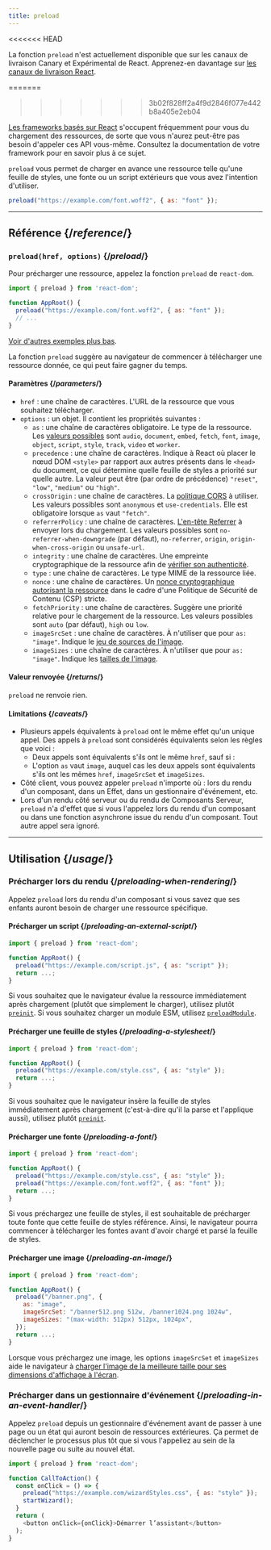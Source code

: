 ```yaml
---
title: preload
---
```


<<<<<<< HEAD
<Canary>

La fonction `preload` n'est actuellement disponible que sur les canaux de livraison Canary et Expérimental de React. Apprenez-en davantage sur [les canaux de livraison React](/community/versioning-policy#all-release-channels).

</Canary>

=======
>>>>>>> 3b02f828ff2a4f9d2846f077e442b8a405e2eb04
<Note>

[Les frameworks basés sur React](/learn/start-a-new-react-project) s'occupent fréquemment pour vous du chargement des ressources, de sorte que vous n'aurez peut-être pas besoin d'appeler ces API vous-même.  Consultez la documentation de votre framework pour en savoir plus à ce sujet.

</Note>

<Intro>

`preload` vous permet de charger en avance une ressource telle qu'une feuille de styles, une fonte ou un script extérieurs que vous avez l'intention d'utiliser.

```js
preload("https://example.com/font.woff2", { as: "font" });
```

</Intro>

<InlineToc />

---

## Référence {/*reference*/}

### `preload(href, options)` {/*preload*/}

Pour précharger une ressource, appelez la fonction `preload` de `react-dom`.

```js
import { preload } from 'react-dom';

function AppRoot() {
  preload("https://example.com/font.woff2", { as: "font" });
  // ...
}

```

[Voir d'autres exemples plus bas](#usage).

La fonction `preload` suggère au navigateur de commencer à télécharger une ressource donnée, ce qui peut faire gagner du temps.

#### Paramètres {/*parameters*/}

* `href` : une chaîne de caractères. L'URL de la ressource que vous souhaitez télécharger.
* `options` : un objet. Il contient les propriétés suivantes :
  *  `as` : une chaîne de caractères obligatoire. Le type de la ressource. Les [valeurs possibles](https://developer.mozilla.org/en-US/docs/Web/HTML/Element/link#as) sont `audio`, `document`, `embed`, `fetch`, `font`, `image`, `object`, `script`, `style`, `track`, `video` et `worker`.
  * `precedence` : une chaîne de caractères. Indique à React où placer le nœud DOM `<style>` par rapport aux autres présents dans le `<head>` du document, ce qui détermine quelle feuille de styles a priorité sur quelle autre. La valeur peut être (par ordre de précédence) `"reset"`, `"low"`, `"medium"` ou `"high"`.
  *  `crossOrigin` : une chaîne de caractères. La [politique CORS](https://developer.mozilla.org/fr/docs/Web/HTML/Attributes/crossorigin) à utiliser. Les valeurs possibles sont `anonymous` et `use-credentials`.  Elle est obligatoire lorsque `as` vaut `"fetch"`.
  *  `referrerPolicy` : une chaîne de caractères. [L'en-tête Referrer](https://developer.mozilla.org/fr/docs/Web/HTML/Element/link#referrerpolicy) à envoyer lors du chargement. Les valeurs possibles sont `no-referrer-when-downgrade` (par défaut), `no-referrer`, `origin`, `origin-when-cross-origin` ou `unsafe-url`.
  * `integrity` : une chaîne de caractères. Une empreinte cryptographique de la ressource afin de [vérifier son authenticité](https://developer.mozilla.org/fr/docs/Web/Security/Subresource_Integrity).
  * `type` : une chaîne de caractères. Le type MIME de la ressource liée.
  * `nonce` : une chaîne de caractères. Un [nonce cryptographique autorisant la ressource](https://developer.mozilla.org/fr/docs/Web/HTML/Global_attributes/nonce) dans le cadre d'une Politique de Sécurité de Contenu (CSP) stricte.
  * `fetchPriority` : une chaîne de caractères. Suggère une priorité relative pour le chargement de la ressource. Les valeurs possibles sont `auto` (par défaut), `high` ou `low`.
  *  `imageSrcSet` : une chaîne de caractères. À n'utiliser que pour `as: "image"`. Indique le [jeu de sources de l'image](https://developer.mozilla.org/fr/docs/Learn/HTML/Multimedia_and_embedding/Responsive_images).
  *  `imageSizes` : une chaîne de caractères. À n'utiliser que pour `as: "image"`. Indique les [tailles de l'image](https://developer.mozilla.org/fr/docs/Learn/HTML/Multimedia_and_embedding/Responsive_images).

#### Valeur renvoyée {/*returns*/}

`preload` ne renvoie rien.

#### Limitations {/*caveats*/}

* Plusieurs appels équivalents à `preload` ont le même effet qu'un unique appel. Des appels à `preload` sont considérés équivalents selon les règles que voici :
  * Deux appels sont équivalents s'ils ont le même `href`, sauf si :
  * L'option `as` vaut `image`, auquel cas les deux appels sont équivalents s'ils ont les mêmes `href`, `imageSrcSet` et `imageSizes`.
* Côté client, vous pouvez appeler `preload` n'importe où : lors du rendu d'un composant, dans un Effet, dans un gestionnaire d'événement, etc.
* Lors d'un rendu côté serveur ou du rendu de Composants Serveur, `preload` n'a d'effet que si vous l'appelez lors du rendu d'un composant ou dans une fonction asynchrone issue du rendu d'un composant.  Tout autre appel sera ignoré.

---

## Utilisation {/*usage*/}

### Précharger lors du rendu {/*preloading-when-rendering*/}

Appelez `preload` lors du rendu d'un composant si vous savez que ses enfants auront besoin de charger une ressource spécifique.

<Recipes titleText="Exemples de préchargement">

#### Précharger un script {/*preloading-an-external-script*/}

```js
import { preload } from 'react-dom';

function AppRoot() {
  preload("https://example.com/script.js", { as: "script" });
  return ...;
}
```

Si vous souhaitez que le navigateur évalue la ressource immédiatement après chargement (plutôt que simplement le charger), utilisez plutôt [`preinit`](/reference/react-dom/preinit). Si vous souhaitez charger un module ESM, utilisez [`preloadModule`](/reference/react-dom/preloadModule).

<Solution />

#### Précharger une feuille de styles {/*preloading-a-stylesheet*/}

```js
import { preload } from 'react-dom';

function AppRoot() {
  preload("https://example.com/style.css", { as: "style" });
  return ...;
}
```

Si vous souhaitez que le navigateur insère la feuille de styles immédiatement après chargement (c'est-à-dire qu'il la parse et l'applique aussi), utilisez plutôt [`preinit`](/reference/react-dom/preinit).

<Solution />

#### Précharger une fonte {/*preloading-a-font*/}

```js
import { preload } from 'react-dom';

function AppRoot() {
  preload("https://example.com/style.css", { as: "style" });
  preload("https://example.com/font.woff2", { as: "font" });
  return ...;
}
```

Si vous préchargez une feuille de styles, il est souhaitable de précharger toute fonte que cette feuille de styles référence.  Ainsi, le navigateur pourra commencer à télécharger les fontes avant d'avoir chargé et parsé la feuille de styles.

<Solution />

#### Précharger une image {/*preloading-an-image*/}

```js
import { preload } from 'react-dom';

function AppRoot() {
  preload("/banner.png", {
    as: "image",
    imageSrcSet: "/banner512.png 512w, /banner1024.png 1024w",
    imageSizes: "(max-width: 512px) 512px, 1024px",
  });
  return ...;
}
```

Lorsque vous préchargez une image, les options `imageSrcSet` et `imageSizes` aide le navigateur à [charger l'image de la meilleure taille pour ses dimensions d'affichage à l'écran](https://developer.mozilla.org/fr/docs/Learn/HTML/Multimedia_and_embedding/Responsive_images).

<Solution />

</Recipes>

### Précharger dans un gestionnaire d'événement {/*preloading-in-an-event-handler*/}

Appelez `preload` depuis un gestionnaire d'événement avant de passer à une page ou un état qui auront besoin de ressources extérieures.  Ça permet de déclencher le processus plus tôt que si vous l'appeliez au sein de la nouvelle page ou suite au nouvel état.

```js
import { preload } from 'react-dom';

function CallToAction() {
  const onClick = () => {
    preload("https://example.com/wizardStyles.css", { as: "style" });
    startWizard();
  }
  return (
    <button onClick={onClick}>Démarrer l’assistant</button>
  );
}
```
